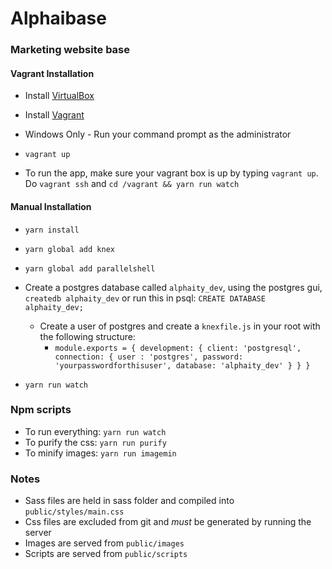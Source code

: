# Alphaibase

### Marketing website base

#### Vagrant Installation

* Install [VirtualBox](https://www.virtualbox.org/wiki/Downloads)

* Install [Vagrant](https://www.vagrantup.com/downloads.html)

* Windows Only - Run your command prompt as the administrator

* `vagrant up`

* To run the app, make sure your vagrant box is up by typing `vagrant up`.  Do `vagrant ssh` and `cd /vagrant && yarn run watch`

#### Manual Installation

* `yarn install`

* `yarn global add knex`

* `yarn global add parallelshell`

* Create a postgres database called `alphaity_dev`, using the postgres gui, `createdb alphaity_dev` or run this in psql:  `CREATE DATABASE alphaity_dev;`
  * Create a user of postgres and create a `knexfile.js` in your root with the following structure:
    *  `module.exports = {
          development: {
            client: 'postgresql',
            connection: {
              user : 'postgres',
              password: 'yourpasswordforthisuser',
              database: 'alphaity_dev'
            }
          }
        }`
* `yarn run watch`

### Npm scripts

* To run everything: `yarn run watch`
* To purify the css: `yarn run purify`
* To minify images: `yarn run imagemin`

### Notes
* Sass files are held in sass folder and compiled into `public/styles/main.css`
* Css files are excluded from git and *must* be generated by running the server
* Images are served from `public/images`
* Scripts are served from `public/scripts`